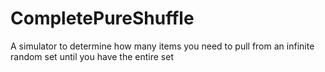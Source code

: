 # CompletePureShuffle
A simulator to determine how many items you need to pull from an infinite random set until you have the entire set
